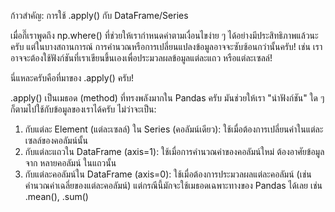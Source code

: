 ก้าวสำคัญ: การใช้ .apply() กับ DataFrame/Series

เมื่อกี๊เราพูดถึง np.where() ที่ช่วยให้เรากำหนดค่าตามเงื่อนไขง่าย ๆ ได้อย่างมีประสิทธิภาพแล้วนะครับ แต่ในบางสถานการณ์ การคำนวณหรือการเปลี่ยนแปลงข้อมูลอาจจะซับซ้อนกว่านั้นครับ! เช่น เราอาจจะต้องใช้ฟังก์ชันที่เราเขียนขึ้นเองเพื่อประมวลผลข้อมูลแต่ละแถว หรือแต่ละเซลล์!

นี่แหละครับคือที่มาของ .apply() ครับ!

.apply() เป็นเมธอด (method) ที่ทรงพลังมากใน Pandas ครับ มันช่วยให้เรา "นำฟังก์ชัน" ใด ๆ ก็ตามไปใช้กับข้อมูลของเราได้ครับ ไม่ว่าจะเป็น:

1. กับแต่ละ Element (แต่ละเซลล์) ใน Series (คอลัมน์เดียว): ใช้เมื่อต้องการเปลี่ยนค่าในแต่ละเซลล์ของคอลัมน์นั้น
2. กับแต่ละแถวใน DataFrame (axis=1): ใช้เมื่อการคำนวณค่าของคอลัมน์ใหม่ ต้องอาศัยข้อมูลจาก หลายคอลัมน์ ในแถวนั้น
3. กับแต่ละคอลัมน์ใน DataFrame (axis=0): ใช้เมื่อต้องการประมวลผลแต่ละคอลัมน์ (เช่น คำนวณค่าเฉลี่ยของแต่ละคอลัมน์)      แต่กรณีนี้มักจะใช้เมธอดเฉพาะทางของ Pandas ได้เลย เช่น .mean(), .sum()

